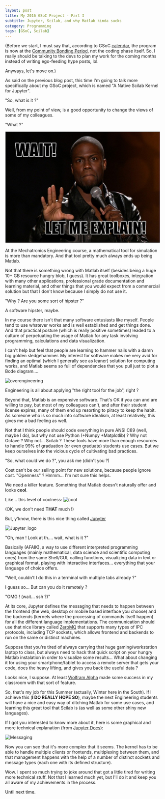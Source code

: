 ```yaml
---
layout: post
title: My 2016 GSoC Project - Part I
subtitle: Jupyter, Scilab, and why Matlab kinda sucks
category: Programming
tags: [GSoC, Scilab]
--- 
```


(Before we start, I must say that, according to GSoC [calendar](https://developers.google.com/open-source/gsoc/timeline), the program is now at the [Community Bonding Period](http://googlesummerofcode.blogspot.com.br/2007/04/so-what-is-this-community-bonding-all.html), not the coding phase itself. So, I really should be talking to the devs to plan my work for the coming months instead of writing ego-feeding hype posts, lol.

Anyways, let's move on.)

As said on the previous blog post, this time I'm going to talk more specifically about my GSoC project, which is named "A Native Scilab Kernel for Jupyter".

"So, what is it ?"

Well, from my point of view, is a good opportunity to change the views of some of my colleagues.

"What ?"

![let_me_explain](/img/kevin-hart-let-me-explain.jpg)

At the Mechatronics Engineering course, a mathematical tool for simulation is more than mandatory. And that tool pretty much always ends up being Matlab.

Not that there is something wrong with Matlab itself (besides being a huge 10+ GB resource hungry blob, I guess). It has great toolboxes, integration with many other applications, professional grade documentation and learning material, and other things that you would expect from a commercial solution but that I don't know because I simply do not use it.

"Why ? Are you some sort of hipster ?"

A software hipster, maybe.

In my course there isn't that many software entusiasts like myself. People tend to use whatever works and is well established and get things done. And that practical posture (which is really positive sometimes) leaded to a culture of perpetuating the usage of Matlab for any task involving programming, calculations and data visualization.

I can't help but feel that people are learning to hammer nails with a damn big golden sledgehammer. My interest for software makes me very avid for finding an optimal (which I generally see as leaner) solution for computing works, and Matlab seems so full of dependencies that you pull just to plot a Bode diagram....

![overengineering](https://i.imgur.com/JPsizDt.jpg)

Engineering is all about applying "the right tool for the job", right ?

Beyond that, Matlab is an expensive software. That's OK if you can and are willing to pay, but most of my colleagues can't, and after their student license expires, many of them end up resorting to piracy to keep the habit. As someone who is so much into software idealism, at least relatively, this gives me a bad feeling as well.

Not that I think people should code everything in pure ANSI C89 (well, maybe I do), but why not use Python (+Numpy +Matplotlib) ? Why not Octave ? Why not... Scilab ? These tools have more than enough resources to handle 99% of graduation (or even graduate) students use cases. But we keep ourselves into the vicious cycle of cultivating bad practices.

"So, what could we do ?", you ask me (didn't you ?)

Cost can't be our selling point for new solutions, because people ignore cost. "Openness" ? Hmmm... I'm not sure this helps.

We need a killer feature. Something that Matlab doesn't naturally offer and looks **cool**. 

Like... this level of coolness: ![cool](https://s-media-cache-ak0.pinimg.com/736x/b5/5a/18/b55a1805f5650495a74202279036ecd2.jpg)

(OK, we don't need **THAT** much !)

But, y'know, there is this nice thing called [Jupyter](http://jupyter.org/)

![Jupyter_logo](http://jupyter.org/assets/main-logo.svg)

"Oh, man ! Look at th.... wait, what is it ?"

Basically (AFAIK), a way to use different interpreted programming languages (mainly mathematical, data science and scientific computing ones) from the same Shell/GUI, calling functions, visualizing data in text or graphical format, playing with interactive interfaces... everything that your language of choice offers.

"Well, couldn't I do this in a terminal with multiple tabs already ?"

I guess so... But can you do it remotely ?

"OMG ! (wait... ssh ?)"

At its core, Jupyter defines the messaging that needs to happen between the frontend (the web, desktop or mobile based interface you choose) and the backends (kernels where the processing of commands itself happen) for all the different language implementations. The communication should use that nice library called [ZeroMQ](http://zeromq.org/) that supports many types of IPC protocols, including TCP sockets, which allows frontend and backends to run on the same or distinct machines.

Suppose that you're tired of always carrying that huge gaming/workstation laptop to class, but always need to hack that quick script on your hungry Matlab instalation in order to visualize some results... What about changing it for using your smartphone/tablet to access a remote server that gets your code, does the heavy lifting, and gives you back the useful data ? 

Looks nice, I suppose. At least [Wolfram Alpha](https://www.wolframalpha.com/) made some success in my classroom with that sort of feature.

So, that's my job for this Summer (actually, Winter here in the South). If I achieve this (**I DO REALLY HOPE SO**), maybe the next Engineering students will have a nice and easy way of ditching Matlab for some use cases, and learning this great tool that Scilab is (as well as some other shiny new languages). 

If I got you interested to know more about it, here is some graphical and more technical explanation (from [Jupyter Docs](https://jupyter-client.readthedocs.org/en/latest/messaging.html)):

![Messaging](https://jupyter-client.readthedocs.org/en/latest/_images/frontend-kernel.png)

Now you can see that it's more complex that it seems. The kernel has to be able to handle multiple clients or frontends, multiplexing between them, and that management happens with the help of a number of distinct sockets and message types (each one with its defined structure).

Wow. I spent so much trying to joke around that got a little tired for writing more technical stuff. Not that I learned much yet, but I'll do it and keep you all aware of my achievements in the process.

Until next time.
